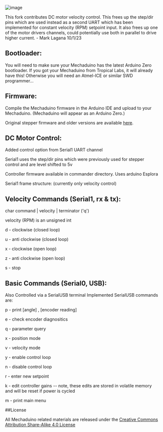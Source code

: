 ![image](images/header.PNG)

This fork contributes DC motor velocity control. This frees up the step/dir pins which are used instead as a second UART which has been implemented for constant velocity (RPM) setpoint input. It also frees up one of the motor drivers channels, could potentially use both in parallel to drive higher current. - Mark Lagana 10/1/23

## Bootloader:
You will need to make sure your Mechaduino has the latest Arduino Zero bootloader.  If you got your Mechaduino from Tropical Labs, it will already have this! Otherwise you will need an Atmel-ICE or similar SWD programmer...

## Firmware:

Compile the Mechaduino firmware in the Arduino IDE and upload to your Mechaduino.  (Mechaduino will appear as an Arduino Zero.)  

Original stepper firmware and older versions are available [here](https://github.com/jcchurch13/Mechaduino-Firmware/releases). 

## DC Motor Control:

Added control option from Serial1 UART channel

Serial1 uses the step/dir pins which were previously used for stepper control and are level shifted to 5v

Controller firmware available in commander directory. Uses arduino Esplora

Serial1 frame structure: (currently only velocity control)


## Velocity Commands (Serial1, rx & tx):

char command | velocity | terminator ('q')

velocity (RPM) is an unsigned int

d - clockwise (closed loop)

u - anti clockwise (closed loop)

x - clockwise (open loop)

z - anti clockwise (open loop)

s - stop

## Basic Commands (Serial0, USB):

Also Controlled via a SerialUSB terminal
Implemented SerialUSB commands are:

p  -  print [angle] , [encoder reading]

e  -  check encoder diagnositics

q  -  parameter query


x  -  position mode

v  -  velocity mode


y  -  enable control loop

n  -  disable control loop


r  -  enter new setpoint

k  -  edit controller gains -- note, these edits are stored in volatile memory and will be reset if power is cycled

m  -  print main menu


##License

All Mechaduino related materials are released under the
[Creative Commons Attribution Share-Alike 4.0 License](https://creativecommons.org/licenses/by-sa/4.0/)
